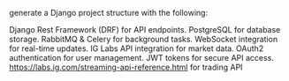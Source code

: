 generate a Django project structure with the following:

Django Rest Framework (DRF) for API endpoints.
PostgreSQL for database storage.
RabbitMQ & Celery for background tasks.
WebSocket integration for real-time updates.
IG Labs API integration for market data.
OAuth2 authentication for user management.
JWT tokens for secure API access.
https://labs.ig.com/streaming-api-reference.html for trading API